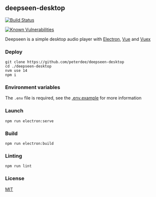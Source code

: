 ## deepseen-desktop

[![Build Status](https://travis-ci.org/peterdee/deepseen-desktop.svg?branch=develop)](https://travis-ci.org/peterdee/deepseen-desktop)

[![Known Vulnerabilities](https://snyk.io/test/github/peterdee/deepseen-desktop/badge.svg?targetFile=package.json)](https://snyk.io/test/github/peterdee/deepseen-desktop?targetFile=package.json)

Deepseen is a simple desktop audio player with [Electron](https://www.electronjs.org), [Vue](https://vuejs.org) and [Vuex](https://vuex.vuejs.org)

### Deploy

```shell script
git clone https://github.com/peterdee/deepseen-desktop
cd ./deepseen-desktop
nvm use 14
npm i
```

### Environment variables

The `.env` file is required, see the [.env.example](.env.example) for more information

### Launch

```shell script
npm run electron:serve
```

### Build

```shell script
npm run electron:build
```

### Linting

```shell script
npm run lint
```

### License

[MIT](./LICENSE)

